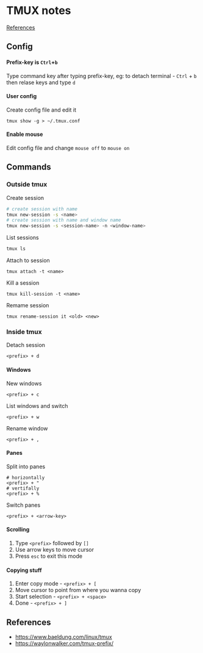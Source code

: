 # TMUX notes

[References](#references)

## Config
#### Prefix-key is `Ctrl`+`b`
Type command key after typing prefix-key, eg: to detach terminal - `Ctrl` + `b` then relase keys and type `d`
#### User config
Create config file and edit it
```
tmux show -g > ~/.tmux.conf
```
#### Enable mouse
Edit config file
and change `mouse off` to `mouse on`

## Commands
### Outside tmux
Create session
```sh
# create session with name
tmux new-session -s <name>
# create session with name and window name
tmux new-session -s <session-name> -n <window-name>
```
List sessions
```sh
tmux ls
```
Attach to session
```
tmux attach -t <name>
```
Kill a session
```
tmux kill-session -t <name>
```
Remame session
```
tmux rename-session it <old> <new>
```

### Inside tmux
Detach session
```
<prefix> + d
```
#### Windows
New windows
```
<prefix> + c
```
List windows and switch
```
<prefix> + w
```
Rename window
```
<prefix> + ,
```
#### Panes
Split into panes
```
# horizontally
<prefix> + "
# vertifally
<prefix> + %
```
Switch panes
```
<prefix> + <arrow-key>
```
#### Scrolling
1. Type `<prefix>` followed by `[]`
2. Use arrow keys to move cursor
3. Press `esc` to exit this mode

#### Copying stuff
1. Enter copy mode - `<prefix> + [`
2. Move cursor to point from where you wanna copy
3. Start selection - `<prefix> + <space>`
4. Done - `<prefix> + ]`

## References
- https://www.baeldung.com/linux/tmux
- https://waylonwalker.com/tmux-prefix/
